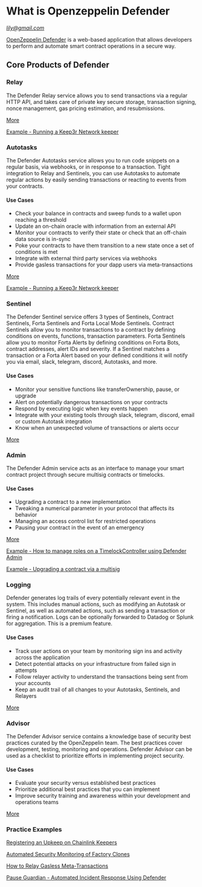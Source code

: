 # What is Openzeppelin Defender

*lily@gmail.com*

[OpenZeppelin Defender](https://www.openzeppelin.com/defender) is a web-based application that allows developers to perform and automate smart contract operations in a secure way.

## Core Products of Defender

### Relay

The Defender Relay service allows you to send transactions via a regular HTTP API, and takes care of private key secure storage, transaction signing, nonce management, gas pricing estimation, and resubmissions. 

[More](https://docs.openzeppelin.com/defender/relay)


[Example - Running a Keep3r Network keeper](https://docs.openzeppelin.com/defender/guide-keep3r)

### Autotasks

The Defender Autotasks service allows you to run code snippets on a regular basis, via webhooks, or in response to a transaction. Tight integration to Relay and Sentinels, you can use Autotasks to automate regular actions by easily sending transactions or reacting to events from your contracts.

#### Use Cases

- Check your balance in contracts and sweep funds to a wallet upon reaching a threshold
- Update an on-chain oracle with information from an external API
- Monitor your contracts to verify their state or check that an off-chain data source is in-sync
- Poke your contracts to have them transition to a new state once a set of conditions is met
- Integrate with external third party services via webhooks
- Provide gasless transactions for your dapp users via meta-transactions

[More](https://docs.openzeppelin.com/defender/autotasks)


[Example - Running a Keep3r Network keeper](https://docs.openzeppelin.com/defender/guide-keep3r)

### Sentinel

The Defender Sentinel service offers 3 types of Sentinels, Contract Sentinels, Forta Sentinels and Forta Local Mode Sentinels. Contract Sentinels allow you to monitor transactions to a contract by defining conditions on events, functions, transaction parameters. Forta Sentinels allow you to monitor Forta Alerts by defining conditions on Forta Bots, contract addresses, alert IDs and severity. If a Sentinel matches a transaction or a Forta Alert based on your defined conditions it will notify you via email, slack, telegram, discord, Autotasks, and more.

#### Use Cases

- Monitor your sensitive functions like transferOwnership, pause, or upgrade
- Alert on potentially dangerous transactions on your contracts
- Respond by executing logic when key events happen
- Integrate with your existing tools through slack, telegram, discord, email or custom Autotask integration
- Know when an unexpected volume of transactions or alerts occur

[More](https://docs.openzeppelin.com/defender/sentinel)

### Admin

The Defender Admin service acts as an interface to manage your smart contract project through secure multisig contracts or timelocks.

#### Use Cases

- Upgrading a contract to a new implementation
- Tweaking a numerical parameter in your protocol that affects its behavior
- Managing an access control list for restricted operations
- Pausing your contract in the event of an emergency

[More](https://docs.openzeppelin.com/defender/admin)


[Example - How to manage roles on a TimelockController using Defender Admin](https://docs.openzeppelin.com/defender/guide-timelock-roles)

[Example - Upgrading a contract via a multisig](https://docs.openzeppelin.com/defender/guide-upgrades)


### Logging

Defender generates log trails of every potentially relevant event in the system. This includes manual actions, such as modifying an Autotask or Sentinel, as well as automated actions, such as sending a transaction or firing a notification. Logs can be optionally forwarded to Datadog or Splunk for aggregation. This is a premium feature.

#### Use Cases

- Track user actions on your team by monitoring sign ins and activity across the application
- Detect potential attacks on your infrastructure from failed sign in attempts
- Follow relayer activity to understand the transactions being sent from your accounts
- Keep an audit trail of all changes to your Autotasks, Sentinels, and Relayers

[More](https://docs.openzeppelin.com/defender/logging)

### Advisor

The Defender Advisor service contains a knowledge base of security best practices curated by the OpenZeppelin team. The best practices cover development, testing, monitoring and operations. Defender Advisor can be used as a checklist to prioritize efforts in implementing project security.

#### Use Cases

- Evaluate your security versus established best practices
- Prioritize additional best practices that you can implement
- Improve security training and awareness within your development and operations teams

[More](https://docs.openzeppelin.com/defender/advisor)


### Practice Examples

[Registering an Upkeep on Chainlink Keepers](https://docs.openzeppelin.com/defender/guide-chainlink)

[Automated Security Monitoring of Factory Clones](https://docs.openzeppelin.com/defender/guide-factory)

[How to Relay Gasless Meta-Transactions](https://docs.openzeppelin.com/defender/guide-metatx)

[Pause Guardian - Automated Incident Response Using Defender](https://docs.openzeppelin.com/defender/guide-pauseguardian)